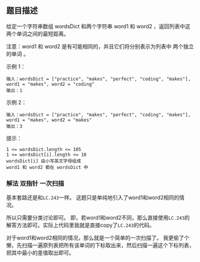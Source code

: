 ## 题目描述
给定一个字符串数组 wordsDict 和两个字符串 word1 和 word2 ，返回列表中这两个单词之间的最短距离。

注意：word1 和 word2 是有可能相同的，并且它们将分别表示为列表中 两个独立的单词 。

示例 1：
```
输入：wordsDict = ["practice", "makes", "perfect", "coding", "makes"], word1 = "makes", word2 = "coding"
输出：1
```
示例 2：
```
输入：wordsDict = ["practice", "makes", "perfect", "coding", "makes"], word1 = "makes", word2 = "makes"
输出：3
```

提示：
```
1 <= wordsDict.length <= 105
1 <= wordsDict[i].length <= 10
wordsDict[i] 由小写英文字母组成
word1 和 word2 都在 wordsDict 中
```

### 解法 双指针 一次扫描
基本套路还是和`LC.243`一样。
这题只是单纯地引入了word1和word2相同的情况。

所以只需要分类讨论即可。
即，若word1和word2不同，那么直接使用`LC.243`的解答方法即可。实际上代码里我就是直接copy了`LC.243`的代码。

对于word1和word2相同的情况，那么就是一个简单的一次扫描了。
我更偷了个懒，先扫描一遍原列表把所有该单词的下标取出来，然后扫描一遍这个下标列表，把其中最小的差值取出即可。